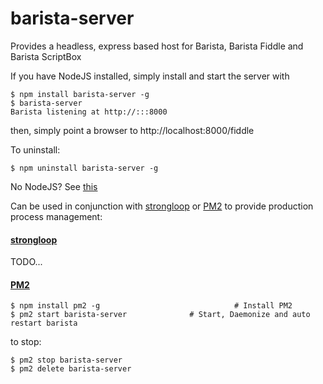 ﻿# barista-server

Provides a headless, express based host for Barista, Barista Fiddle and Barista ScriptBox

If you have NodeJS installed, simply install and start the server with

```
$ npm install barista-server -g
$ barista-server
Barista listening at http://:::8000
```

then, simply point a browser to http://localhost:8000/fiddle

To uninstall:
```
$ npm uninstall barista-server -g
```

No NodeJS? See [this](https://nodejs.org/en/download/package-manager/)

Can be used in conjunction with [strongloop](https://strongloop.com/) or [PM2](http://pm2.keymetrics.io/) to provide production process management:

#### [strongloop](https://strongloop.com/)

TODO...

#### [PM2](http://pm2.keymetrics.io/)
```
$ npm install pm2 -g					          # Install PM2
$ pm2 start barista-server              # Start, Daemonize and auto restart barista
```

to stop:
```   
$ pm2 stop barista-server                
$ pm2 delete barista-server
```
